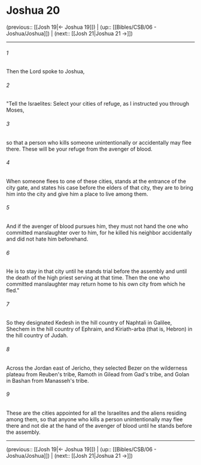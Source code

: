 # Joshua 20

(previous:: [[Josh 19|← Joshua 19]]) | (up:: [[Bibles/CSB/06 - Joshua/Joshua]]) | (next:: [[Josh 21|Joshua 21 →]])

***


###### 1 
Then the Lord spoke to Joshua, 

###### 2 
"Tell the Israelites: Select your cities of refuge, as I instructed you through Moses, 

###### 3 
so that a person who kills someone unintentionally or accidentally may flee there. These will be your refuge from the avenger of blood. 

###### 4 
When someone flees to one of these cities, stands at the entrance of the city gate, and states his case before the elders of that city, they are to bring him into the city and give him a place to live among them. 

###### 5 
And if the avenger of blood pursues him, they must not hand the one who committed manslaughter over to him, for he killed his neighbor accidentally and did not hate him beforehand. 

###### 6 
He is to stay in that city until he stands trial before the assembly and until the death of the high priest serving at that time. Then the one who committed manslaughter may return home to his own city from which he fled." 

###### 7 
So they designated Kedesh in the hill country of Naphtali in Galilee, Shechem in the hill country of Ephraim, and Kiriath-arba (that is, Hebron) in the hill country of Judah. 

###### 8 
Across the Jordan east of Jericho, they selected Bezer on the wilderness plateau from Reuben's tribe, Ramoth in Gilead from Gad's tribe, and Golan in Bashan from Manasseh's tribe. 

###### 9 
These are the cities appointed for all the Israelites and the aliens residing among them, so that anyone who kills a person unintentionally may flee there and not die at the hand of the avenger of blood until he stands before the assembly.

***

(previous:: [[Josh 19|← Joshua 19]]) | (up:: [[Bibles/CSB/06 - Joshua/Joshua]]) | (next:: [[Josh 21|Joshua 21 →]])
